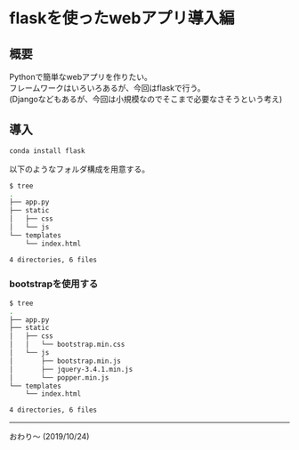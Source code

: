 # flaskを使ったwebアプリ導入編

## 概要
Pythonで簡単なwebアプリを作りたい。  
フレームワークはいろいろあるが、今回はflaskで行う。  
(Djangoなどもあるが、今回は小規模なのでそこまで必要なさそうという考え)


## 導入
```sh
conda install flask
```

以下のようなフォルダ構成を用意する。  

```sh
$ tree
.
├── app.py
├── static
│   ├── css
│   └── js
└── templates
    └── index.html

4 directories, 6 files
```


### bootstrapを使用する

```sh
$ tree
.
├── app.py
├── static
│   ├── css
│   │   └── bootstrap.min.css
│   └── js
│       ├── bootstrap.min.js
│       ├── jquery-3.4.1.min.js
│       └── popper.min.js
└── templates
    └── index.html

4 directories, 6 files
```


- - -
おわり～
(2019/10/24)